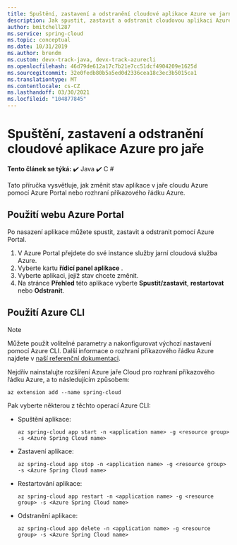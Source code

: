 ```yaml
---
title: Spuštění, zastavení a odstranění cloudové aplikace Azure ve jarním prostředí | Microsoft Docs
description: Jak spustit, zastavit a odstranit cloudovou aplikaci Azure pro jaře
author: bmitchell287
ms.service: spring-cloud
ms.topic: conceptual
ms.date: 10/31/2019
ms.author: brendm
ms.custom: devx-track-java, devx-track-azurecli
ms.openlocfilehash: 46d79de612a17c7b21e7cc51dcf4904209e1625d
ms.sourcegitcommit: 32e0fedb80b5a5ed0d2336cea18c3ec3b5015ca1
ms.translationtype: MT
ms.contentlocale: cs-CZ
ms.lasthandoff: 03/30/2021
ms.locfileid: "104877845"
---
```

# <a name="start-stop-and-delete-your-azure-spring-cloud-application"></a>Spuštění, zastavení a odstranění cloudové aplikace Azure pro jaře

**Tento článek se týká:** ✔️ Java ✔️ C #

Tato příručka vysvětluje, jak změnit stav aplikace v jaře cloudu Azure pomocí Azure Portal nebo rozhraní příkazového řádku Azure.

## <a name="using-the-azure-portal"></a>Použití webu Azure Portal

Po nasazení aplikace můžete spustit, zastavit a odstranit pomocí Azure Portal.

1. V Azure Portal přejdete do své instance služby jarní cloudová služba Azure.
1. Vyberte kartu **řídicí panel aplikace** .
1. Vyberte aplikaci, jejíž stav chcete změnit.
1. Na stránce **Přehled** této aplikace vyberte **Spustit/zastavit**, **restartovat** nebo **Odstranit**.

## <a name="using-the-azure-cli"></a>Použití Azure CLI

> [!NOTE]
> Můžete použít volitelné parametry a nakonfigurovat výchozí nastavení pomocí Azure CLI. Další informace o rozhraní příkazového řádku Azure najdete v [naší referenční dokumentaci](/cli/azure/ext/spring-cloud/spring-cloud).  

Nejdřív nainstalujte rozšíření Azure jaře Cloud pro rozhraní příkazového řádku Azure, a to následujícím způsobem:

```azurecli
az extension add --name spring-cloud
```

Pak vyberte některou z těchto operací Azure CLI:

* Spuštění aplikace:

    ```azurecli
    az spring-cloud app start -n <application name> -g <resource group> -s <Azure Spring Cloud name>
    ```

* Zastavení aplikace:

    ```azurecli
    az spring-cloud app stop -n <application name> -g <resource group> -s <Azure Spring Cloud name>
    ```

* Restartování aplikace:

    ```azurecli
    az spring-cloud app restart -n <application name> -g <resource group> -s <Azure Spring Cloud name>
    ```

* Odstranění aplikace:

    ```azurecli
    az spring-cloud app delete -n <application name> -g <resource group> -s <Azure Spring Cloud name>
    ```

